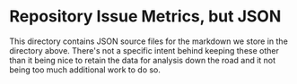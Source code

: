 # Repository Issue Metrics, but JSON

This directory contains JSON source files for the markdown we store in the directory above. There's not a specific intent behind keeping these other than it being nice to retain the data for analysis down the road and it not being too much additional work to do so.